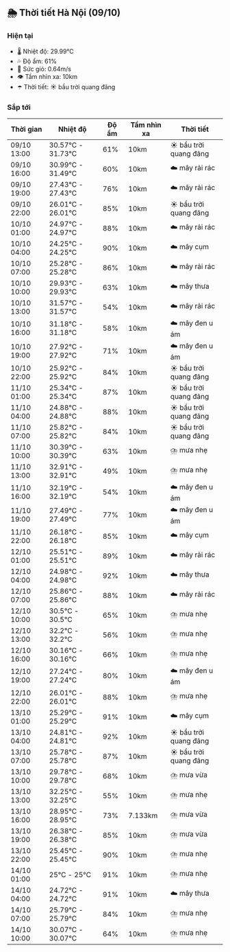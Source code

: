 ## 🌦️ Thời tiết Hà Nội (09/10)

### Hiện tại

- 🌡️ Nhiệt độ: 29.99℃
- 💦 Độ ẩm: 61%
- 💨 Sức gió: 0.64m/s
- 👁️ Tầm nhìn xa: 10km
- ☂️ Thời tiết: ☀️ bầu trời quang đãng

### Sắp tới

| Thời gian | Nhiệt độ | Độ ẩm | Tầm nhìn xa | Thời tiết |
| --- | --- | --- | --- | --- |
| 09/10 13:00 | 30.57℃ - 31.73℃ | 61% | 10km | ☀️ bầu trời quang đãng |
| 09/10 16:00 | 30.99℃ - 31.49℃ | 60% | 10km | ☁️ mây rải rác |
| 09/10 19:00 | 27.43℃ - 27.43℃ | 76% | 10km | ☁️ mây rải rác |
| 09/10 22:00 | 26.01℃ - 26.01℃ | 85% | 10km | ☀️ bầu trời quang đãng |
| 10/10 01:00 | 24.97℃ - 24.97℃ | 88% | 10km | ☁️ mây rải rác |
| 10/10 04:00 | 24.25℃ - 24.25℃ | 90% | 10km | ☁️ mây cụm |
| 10/10 07:00 | 25.28℃ - 25.28℃ | 86% | 10km | ☁️ mây rải rác |
| 10/10 10:00 | 29.93℃ - 29.93℃ | 63% | 10km | ☁️ mây thưa |
| 10/10 13:00 | 31.57℃ - 31.57℃ | 54% | 10km | ☁️ mây rải rác |
| 10/10 16:00 | 31.18℃ - 31.18℃ | 58% | 10km | ☁️ mây đen u ám |
| 10/10 19:00 | 27.92℃ - 27.92℃ | 71% | 10km | ☁️ mây đen u ám |
| 10/10 22:00 | 25.92℃ - 25.92℃ | 84% | 10km | ☀️ bầu trời quang đãng |
| 11/10 01:00 | 25.34℃ - 25.34℃ | 87% | 10km | ☀️ bầu trời quang đãng |
| 11/10 04:00 | 24.88℃ - 24.88℃ | 88% | 10km | ☀️ bầu trời quang đãng |
| 11/10 07:00 | 25.82℃ - 25.82℃ | 84% | 10km | ☀️ bầu trời quang đãng |
| 11/10 10:00 | 30.39℃ - 30.39℃ | 63% | 10km | ⛈️ mưa nhẹ |
| 11/10 13:00 | 32.91℃ - 32.91℃ | 49% | 10km | ⛈️ mưa nhẹ |
| 11/10 16:00 | 32.19℃ - 32.19℃ | 54% | 10km | ☁️ mây đen u ám |
| 11/10 19:00 | 27.49℃ - 27.49℃ | 77% | 10km | ☁️ mây đen u ám |
| 11/10 22:00 | 26.18℃ - 26.18℃ | 85% | 10km | ☁️ mây cụm |
| 12/10 01:00 | 25.51℃ - 25.51℃ | 89% | 10km | ☁️ mây rải rác |
| 12/10 04:00 | 24.98℃ - 24.98℃ | 92% | 10km | ☁️ mây thưa |
| 12/10 07:00 | 25.86℃ - 25.86℃ | 88% | 10km | ☁️ mây rải rác |
| 12/10 10:00 | 30.5℃ - 30.5℃ | 65% | 10km | ⛈️ mưa nhẹ |
| 12/10 13:00 | 32.2℃ - 32.2℃ | 56% | 10km | ⛈️ mưa nhẹ |
| 12/10 16:00 | 30.16℃ - 30.16℃ | 66% | 10km | ⛈️ mưa nhẹ |
| 12/10 19:00 | 27.24℃ - 27.24℃ | 80% | 10km | ☁️ mây đen u ám |
| 12/10 22:00 | 26.01℃ - 26.01℃ | 88% | 10km | ⛈️ mưa nhẹ |
| 13/10 01:00 | 25.29℃ - 25.29℃ | 91% | 10km | ☁️ mây cụm |
| 13/10 04:00 | 24.81℃ - 24.81℃ | 92% | 10km | ☀️ bầu trời quang đãng |
| 13/10 07:00 | 25.78℃ - 25.78℃ | 87% | 10km | ☀️ bầu trời quang đãng |
| 13/10 10:00 | 29.78℃ - 29.78℃ | 68% | 10km | ⛈️ mưa vừa |
| 13/10 13:00 | 32.25℃ - 32.25℃ | 55% | 10km | ⛈️ mưa nhẹ |
| 13/10 16:00 | 28.95℃ - 28.95℃ | 73% | 7.133km | ⛈️ mưa vừa |
| 13/10 19:00 | 26.38℃ - 26.38℃ | 85% | 10km | ⛈️ mưa vừa |
| 13/10 22:00 | 25.45℃ - 25.45℃ | 90% | 10km | ⛈️ mưa nhẹ |
| 14/10 01:00 | 25℃ - 25℃ | 91% | 10km | ⛈️ mưa nhẹ |
| 14/10 04:00 | 24.72℃ - 24.72℃ | 91% | 10km | ☁️ mây thưa |
| 14/10 07:00 | 25.79℃ - 25.79℃ | 84% | 10km | ⛈️ mưa nhẹ |
| 14/10 10:00 | 30.07℃ - 30.07℃ | 64% | 10km | ⛈️ mưa nhẹ |

